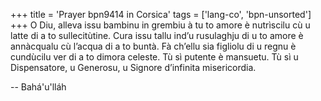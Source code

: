 +++
title = 'Prayer bpn9414 in Corsica'
tags = ['lang-co', 'bpn-unsorted']
+++
O Diu, alleva issu bambinu in grembiu à tu to amore è nutrìscilu cù u latte di a to sullecitùtine. Cura issu tallu ind’u rusulaghju di u to amore è annàcqualu cù l’acqua di a to buntà. Fà ch’ellu sia figliolu di u regnu è cundùcilu ver di a to dimora celeste. Tù sì putente è mansuetu. Tù sì u Dispensatore, u Generosu, u Signore d’infinita misericordia.

-- Bahá'u'lláh
